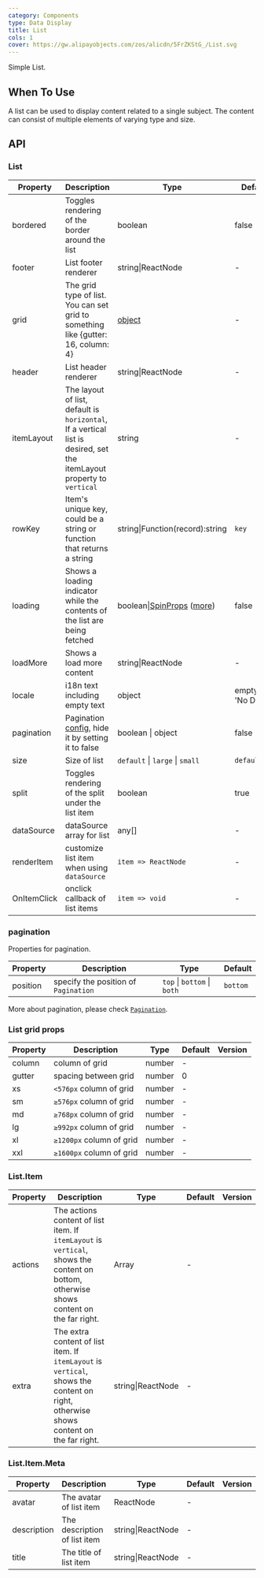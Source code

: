 ```yaml
---
category: Components
type: Data Display
title: List
cols: 1
cover: https://gw.alipayobjects.com/zos/alicdn/5FrZKStG_/List.svg
---
```


Simple List.

## When To Use

A list can be used to display content related to a single subject. The content can consist of multiple elements of varying type and size.

## API

### List

| Property | Description | Type | Default | Version |
| --- | --- | --- | --- | --- |
| bordered | Toggles rendering of the border around the list | boolean | false |  |
| footer | List footer renderer | string\|ReactNode | - |  |
| grid | The grid type of list. You can set grid to something like {gutter: 16, column: 4} | [object](#List-grid-props) | - |  |
| header | List header renderer | string\|ReactNode | - |  |
| itemLayout | The layout of list, default is `horizontal`, If a vertical list is desired, set the itemLayout property to `vertical` | string | - |  |
| rowKey | Item's unique key, could be a string or function that returns a string | string\|Function(record):string | `key` |  |
| loading | Shows a loading indicator while the contents of the list are being fetched | boolean\|[SpinProps](/components/spin/#API) ([more](https://github.com/ant-design/ant-design/issues/8659)) | false |  |
| loadMore | Shows a load more content | string\|ReactNode | - |  |
| locale | i18n text including empty text | object | emptyText: 'No Data' <br> |  |
| pagination | Pagination [config](/components/pagination/), hide it by setting it to false | boolean \| object | false |  |
| size | Size of list | `default` \| `large` \| `small` | `default` |  |
| split | Toggles rendering of the split under the list item | boolean | true |  |
| dataSource | dataSource array for list | any[] | - |  |
| renderItem | customize list item when using `dataSource` | `item => ReactNode` | - |  |
| OnItemClick | onclick callback of list items  | `item => void` | - |  |

### pagination

Properties for pagination.

| Property | Description                          | Type                        | Default  |
| -------- | ------------------------------------ | --------------------------- | -------- |
| position | specify the position of `Pagination` | `top` \| `bottom` \| `both` | `bottom` |

More about pagination, please check [`Pagination`](/components/pagination/).

### List grid props

| Property | Description              | Type   | Default | Version |
| -------- | ------------------------ | ------ | ------- | ------- |
| column   | column of grid           | number | -       |         |
| gutter   | spacing between grid     | number | 0       |         |
| xs       | `<576px` column of grid  | number | -       |         |
| sm       | `≥576px` column of grid  | number | -       |         |
| md       | `≥768px` column of grid  | number | -       |         |
| lg       | `≥992px` column of grid  | number | -       |         |
| xl       | `≥1200px` column of grid | number | -       |         |
| xxl      | `≥1600px` column of grid | number | -       |         |

### List.Item

| Property | Description | Type | Default | Version |
| --- | --- | --- | --- | --- |
| actions | The actions content of list item. If `itemLayout` is `vertical`, shows the content on bottom, otherwise shows content on the far right. | Array<ReactNode> | - |  |
| extra | The extra content of list item. If `itemLayout` is `vertical`, shows the content on right, otherwise shows content on the far right. | string\|ReactNode | - |  |

### List.Item.Meta

| Property    | Description                  | Type              | Default | Version |
| ----------- | ---------------------------- | ----------------- | ------- | ------- |
| avatar      | The avatar of list item      | ReactNode         | -       |         |
| description | The description of list item | string\|ReactNode | -       |         |
| title       | The title of list item       | string\|ReactNode | -       |         |
